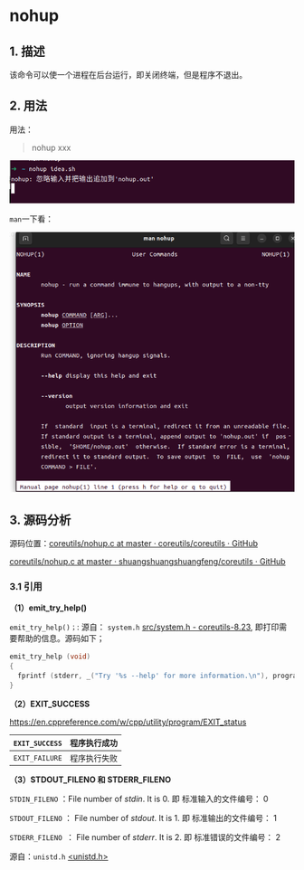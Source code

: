 # nohup

## 1. 描述

该命令可以使一个进程在后台运行，即关闭终端，但是程序不退出。

## 2. 用法

用法： 

> nohup xxx

![](../../../../操作/assets/2023-01-31-11-18-35-image.png)

`man`一下看：

![](../../../../操作/assets/2023-01-31-11-12-04-image.png)

## 3. 源码分析

源码位置：[coreutils/nohup.c at master · coreutils/coreutils · GitHub](https://github.com/coreutils/coreutils/blob/master/src/nohup.c)

[coreutils/nohup.c at master · shuangshuangshuangfeng/coreutils · GitHub](https://github.com/shuangshuangshuangfeng/coreutils/blob/master/src/nohup.c)

### 3.1 引用

**（1）emit_try_help()**

`emit_try_help()；`:  源自： `system.h`   [src/system.h - coreutils-8.23](http://agentzh.org/misc/code/coreutils/system.h.html), 即打印需要帮助的信息。源码如下；

```c
‌emit_try_help (void)
{
  fprintf (stderr, _("Try '%s --help' for more information.\n"), program_name);
}
```

**（2）EXIT_SUCCESS**

https://en.cppreference.com/w/cpp/utility/program/EXIT_status

| `EXIT_SUCCESS` | 程序执行成功 |
| -------------- | ------ |
| `EXIT_FAILURE` | 程序执行失败 |

**（3）STDOUT_FILENO 和 STDERR_FILENO**

`STDIN_FILENO` ：File number of *stdin*. It is 0. 即 标准输入的文件编号： 0

`STDOUT_FILENO` ： File number of *stdout*. It is 1. 即 标准输出的文件编号： 1

`STDERR_FILENO `： File number of *stderr*. It is 2. 即 标准错误的文件编号： 2

源自：`unistd.h` [&lt;unistd.h&gt;](https://pubs.opengroup.org/onlinepubs/7908799/xsh/unistd.h.html)
